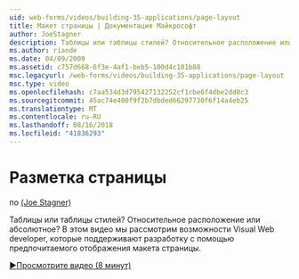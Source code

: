 ```yaml
---
uid: web-forms/videos/building-35-applications/page-layout
title: Макет страницы | Документация Майкрософт
author: JoeStagner
description: Таблицы или таблицы стилей? Относительное расположение или абсолютное? В этом видео будет продемонстрировать возможности Visual Web developer, которая поддерживает разработку с yo...
ms.author: riande
ms.date: 04/09/2009
ms.assetid: c757d668-6f3e-4af1-beb5-100d4c101b88
msc.legacyurl: /web-forms/videos/building-35-applications/page-layout
msc.type: video
ms.openlocfilehash: c7aa534d3d795427132252cf1cbe6f4dbe2dd0c3
ms.sourcegitcommit: 45ac74e400f9f2b7dbded66297730f6f14a4eb25
ms.translationtype: MT
ms.contentlocale: ru-RU
ms.lasthandoff: 08/16/2018
ms.locfileid: "41836293"
---
```

<a name="page-layout"></a>Разметка страницы
====================
по [(Joe Stagner)](https://github.com/JoeStagner)

Таблицы или таблицы стилей? Относительное расположение или абсолютное? В этом видео мы рассмотрим возможности Visual Web developer, которые поддерживают разработку с помощью предпочитаемого отображения макета страницы.

[&#9654;Просмотрите видео (8 минут)](https://channel9.msdn.com/Blogs/ASP-NET-Site-Videos/page-layout)
